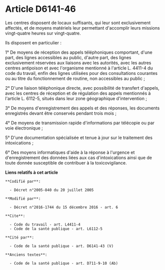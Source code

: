 # Article D6141-46

Les centres disposent de locaux suffisants, qui leur sont exclusivement affectés, et de moyens matériels leur permettant
d'accomplir leurs missions vingt-quatre heures sur vingt-quatre. 

Ils disposent en particulier : 

1° De moyens de réception des appels téléphoniques comportant, d'une part, des lignes accessibles au public, d'autre part,
des lignes exclusivement réservées aux liaisons avec les autorités, avec les autres centres antipoison et avec l'organisme
mentionné à l'article L. 4411-4 du code du travail, enfin des lignes utilisées pour des consultations courantes ou au titre
du fonctionnement de routine, non accessibles au public ; 

2° D'une liaison téléphonique directe, avec possibilité de transfert d'appels, avec les centres de réception et de régulation
des appels mentionnés à l'article L. 6112-5, situés dans leur zone géographique d'intervention ; 

3° De moyens d'enregistrement des appels et des réponses, les documents enregistrés devant être conservés pendant trois
mois ; 

4° De moyens de transmission rapide d'informations par télécopie ou par voie électronique ; 

5° D'une documentation spécialisée et tenue à jour sur le traitement des intoxications ; 

6° Des moyens informatiques d'aide à la réponse à l'urgence et d'enregistrement des données liées aux cas d'intoxications
ainsi que de toute donnée susceptible de contribuer à la toxicovigilance.

**Liens relatifs à cet article**

	**Codifié par**:

	  - Décret n°2005-840 du 20 juillet 2005

	**Modifié par**:

	  - Décret n°2016-1744 du 15 décembre 2016 - art. 6

	**Cite**:

	  - Code du travail - art. L4411-4
	  - Code de la santé publique - art. L6112-5

	**Cité par**:

	  - Code de la santé publique - art. D6141-43 (V)

	**Anciens textes**:

	  - Code de la santé publique - art. D711-9-10 (Ab)
